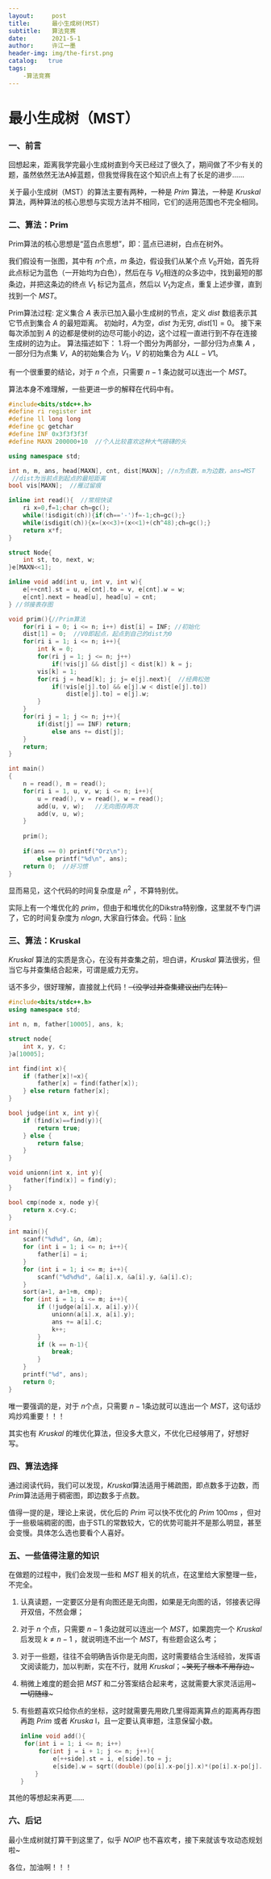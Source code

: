 ```yaml
---
layout:     post
title:      最小生成树(MST)
subtitle:   算法竞赛
date:       2021-5-1
author:     许江一墨
header-img: img/the-first.png
catalog:   true
tags:
    -算法竞赛
---
```


# 最小生成树（MST）

### 一、前言

回想起来，距离我学完最小生成树直到今天已经过了很久了，期间做了不少有关的题，虽然依然无法A掉蓝题，但我觉得我在这个知识点上有了长足的进步......

关于最小生成树（MST）的算法主要有两种，一种是 $Prim$ 算法，一种是 $Kruskal$ 算法，两种算法的核心思想与实现方法并不相同，它们的适用范围也不完全相同。

### 二、算法：Prim

Prim算法的核心思想是“蓝白点思想”，即：蓝点已进树，白点在树外。

我们假设有一张图，其中有 $n​$ 个点，$m​$ 条边，假设我们从某个点 $V_0​$ 开始，首先将此点标记为蓝色（一开始均为白色），然后在与 $V_0​$ 相连的众多边中，找到最短的那条边，并把这条边的终点 $V_1​$ 标记为蓝点，然后以 $V_1​$ 为定点，重复上述步骤，直到找到一个 $MST​$。

Prim算法过程: 定义集合 $A$ 表示已加入最小生成树的节点，定义 $dist$ 数组表示其它节点到集合 $A$ 的最短距离。 初始时，$A$为空，$dist$ 为无穷, $dist[1] = 0$。 接下来每次添加到 $A$ 的边都是使树的边尽可能小的边，这个过程一直进行到不存在连接生成树的边为止。 算法描述如下： 1.将一个图分为两部分，一部分归为点集 $A$ ，一部分归为点集 $V$，A的初始集合为 ${V_1}$，$V$ 的初始集合为 ${ALL-V1}$。

有一个很重要的结论，对于 $n$ 个点，只需要 $n-1$ 条边就可以连出一个 $MST$。

算法本身不难理解，一些更进一步的解释在代码中有。

```cpp
#include<bits/stdc++.h>
#define ri register int
#define ll long long
#define gc getchar
#define INF 0x3f3f3f3f
#define MAXN 200000+10  //个人比较喜欢这种大气磅礴的头 

using namespace std;

int n, m, ans, head[MAXN], cnt, dist[MAXN]; //n为点数，m为边数，ans=MST
 //dist为当前点到起点的最短距离 
bool vis[MAXN];  //雁过留痕 

inline int read(){  //常规快读 
	ri x=0,f=1;char ch=gc();
	while(!isdigit(ch)){if(ch=='-')f=-1;ch=gc();}
	while(isdigit(ch)){x=(x<<3)+(x<<1)+(ch^48);ch=gc();}
	return x*f;
} 

struct Node{
	int st, to, next, w;
}e[MAXN<<1];

inline void add(int u, int v, int w){
	e[++cnt].st = u, e[cnt].to = v, e[cnt].w = w;
	e[cnt].next = head[u], head[u] = cnt;
} //邻接表存图 

void prim(){//Prim算法 
	for(ri i = 0; i <= n; i++) dist[i] = INF; //初始化 
	dist[1] = 0;  //V0即起点，起点到自己的dist为0 
	for(ri i = 1; i <= n; i++){
		int k = 0;
		for(ri j = 1; j <= n; j++)
			if(!vis[j] && dist[j] < dist[k]) k = j;
		vis[k] = 1;
		for(ri j = head[k]; j; j= e[j].next){  //经典松弛 
			if(!vis[e[j].to] && e[j].w < dist[e[j].to])
				dist[e[j].to] = e[j].w;
		}
	}
	for(ri j = 1; j <= n; j++){
		if(dist[j] == INF) return;
			else ans += dist[j]; 
	}
	return;
}

int main()
{
	n = read(), m = read();
	for(ri i = 1, u, v, w; i <= n; i++){
		u = read(), v = read(), w = read(); 
		add(u, v, w);   //无向图存两次 
		add(v, u, w);
	}
	
	prim();
	
	if(ans == 0) printf("Orz\n");
		else printf("%d\n", ans);
    return 0;  //好习惯 
}

```

显而易见，这个代码的时间复杂度是 $n^2$ ，不算特别优。

实际上有一个堆优化的 $prim​$，但由于和堆优化的Dikstra特别像，这里就不专门讲了，它的时间复杂度为 $nlogn​$, 大家自行体会。代码：[link](https://www.luogu.com.cn/paste/w59gxpju)

### 三、算法：Kruskal

$Kruskal$ 算法的实质是贪心，在没有并查集之前，坦白讲，$Kruskal$ 算法很劣，但当它与并查集结合起来，可谓是威力无穷。

话不多少，很好理解，直接就上代码！~~（没学过并查集建议出门左转）~~

```cpp
#include<bits/stdc++.h>
using namespace std;

int n, m, father[10005], ans, k;

struct node{
	int x, y, c;
}a[10005];

int find(int x){
	if (father[x]!=x){
		father[x] = find(father[x]);
	} else return father[x];
}

bool judge(int x, int y){
	if (find(x)==find(y)){
		return true;
	} else {
		return false;
	}
}

void unionn(int x, int y){
	father[find(x)] = find(y); 
}

bool cmp(node x, node y){
	return x.c<y.c;
}  

int main(){
	scanf("%d%d", &n, &m);
	for (int i = 1; i <= n; i++){
		father[i] = i;
	}
	for (int i = 1; i <= m; i++){
		scanf("%d%d%d", &a[i].x, &a[i].y, &a[i].c);
	}
	sort(a+1, a+1+m, cmp);
	for (int i = 1; i <= m; i++){
		if (!judge(a[i].x, a[i].y)){
			unionn(a[i].x, a[i].y);
			ans += a[i].c;
			k++;
		}
		if (k == n-1){
			break;
		}
	}
	printf("%d", ans);
	return 0;
}
```

唯一要强调的是，对于 $n​$ 个点，只需要 $n-1​$ 条边就可以连出一个 $MST​$ ，这句话炒鸡炒鸡重要！！！

其实也有 $Kruskal$ 的堆优化算法，但没多大意义，不优化已经够用了，好想好写。

### 四、算法选择

通过阅读代码，我们可以发现，$Kruskal​$ 算法适用于稀疏图，即点数多于边数，而 $Prim​$ 算法适用于稠密图，即边数多于点数。

值得一提的是，理论上来说，优化后的 $Prim$ 可以快不优化的 $Prim$ $100ms$ ，但对于一些极端稠密的图，由于STL的常数较大，它的优势可能并不是那么明显，甚至会变慢。具体怎么选也要看个人喜好。

### 五、一些值得注意的知识

在做题的过程中，我们会发现一些和 $MST$ 相关的坑点，在这里给大家整理一些，不完全。

1. 认真读题，一定要区分是有向图还是无向图，如果是无向图的话，邻接表记得开双倍，不然会爆；

2. 对于 $n$ 个点，只需要 $n - 1$ 条边就可以连出一个 $MST$，如果跑完一个 $Kruskal$ 后发现 $k \neq n-1$ ，就说明连不出一个 $MST$，有些题会这么考；

3. 对于一些题，往往不会明确告诉你是无向图，这时需要结合生活经验，发挥语文阅读能力，加以判断，实在不行，就用 $Kruskal$；~~~笑死了根本不用存边~~~

4. 稍微上难度的题会把 $MST$ 和二分答案结合起来考，这就需要大家灵活运用~~~一切随缘~~~

5. 有些题喜欢只给你点的坐标，这时就需要先用欧几里得距离算点的距离再存图再跑 $Prim$ 或者 $Kruska$ l，且一定要认真审题，注意保留小数。

   ```cpp
   inline void add(){
   	for(int i = 1; i <= n; i++)
       	for(int j = i + 1; j <= n; j++){
           	e[++side].st = i, e[side].to = j;
           	e[side].w = sqrt((double)(po[i].x-po[j].x)*(po[i].x-po[j].x) + (double)(po[i].y-po[j].y)*(po[i].y-po[j].y));
       }
   }
   ```

其他的等想起来再更......

### 六、后记

最小生成树就打算干到这里了，似乎 $NOIP$ 也不喜欢考，接下来就该专攻动态规划啦~

各位，加油啊！！！
